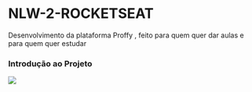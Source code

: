 # NLW-2-ROCKETSEAT
Desenvolvimento da plataforma Proffy , feito para quem quer dar aulas e para quem quer estudar 
### Introdução ao Projeto 
[![](http://img.youtube.com/vi/P2iMpIrD1M8/0.jpg)](http://www.youtube.com/watch?v=P2iMpIrD1M8 "Proffy")
